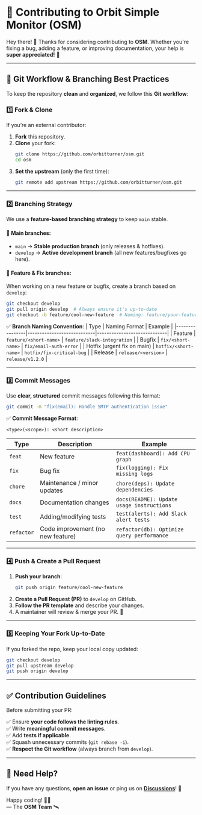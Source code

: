# 🚀 Contributing to Orbit Simple Monitor (OSM)

Hey there! 🎉 Thanks for considering contributing to **OSM**. Whether you're fixing a bug, adding a feature, or improving documentation, your help is **super appreciated!** 💙

---

## **🌱 Git Workflow & Branching Best Practices**

To keep the repository **clean** and **organized**, we follow this **Git workflow**:

### **1️⃣ Fork & Clone**
If you’re an external contributor:
1. **Fork** this repository.
2. **Clone** your fork:
   ```bash
   git clone https://github.com/orbitturner/osm.git
   cd osm
   ```
3. **Set the upstream** (only the first time):
   ```bash
   git remote add upstream https://github.com/orbitturner/osm.git
   ```

---

### **2️⃣ Branching Strategy**
We use a **feature-based branching strategy** to keep `main` stable.

#### **🌲 Main branches:**
- `main` → **Stable production branch** (only releases & hotfixes).
- `develop` → **Active development branch** (all new features/bugfixes go here).

#### **🌿 Feature & Fix branches:**
When working on a new feature or bugfix, create a branch based on `develop`:

```bash
git checkout develop
git pull origin develop  # Always ensure it's up-to-date
git checkout -b feature/cool-new-feature  # Naming: feature/your-feature-name
```

✅ **Branch Naming Convention**:
| Type            | Naming Format               | Example                     |
|----------------|----------------------------|-----------------------------|
| Feature        | `feature/<short-name>`      | `feature/slack-integration` |
| Bugfix         | `fix/<short-name>`          | `fix/email-auth-error`      |
| Hotfix (urgent fix on main) | `hotfix/<short-name>` | `hotfix/fix-critical-bug` |
| Release        | `release/<version>`         | `release/v1.2.0`            |

---

### **3️⃣ Commit Messages**
Use **clear, structured** commit messages following this format:

```bash
git commit -m "fix(email): Handle SMTP authentication issue"
```

✅ **Commit Message Format**:
```
<type>(<scope>): <short description>
```
| Type    | Description                      | Example                      |
|---------|----------------------------------|------------------------------|
| `feat`  | New feature                      | `feat(dashboard): Add CPU graph` |
| `fix`   | Bug fix                          | `fix(logging): Fix missing logs` |
| `chore` | Maintenance / minor updates      | `chore(deps): Update dependencies` |
| `docs`  | Documentation changes            | `docs(README): Update usage instructions` |
| `test`  | Adding/modifying tests           | `test(alerts): Add Slack alert tests` |
| `refactor` | Code improvement (no new feature) | `refactor(db): Optimize query performance` |

---

### **4️⃣ Push & Create a Pull Request**
1. **Push your branch**:
   ```bash
   git push origin feature/cool-new-feature
   ```
2. **Create a Pull Request (PR)** to `develop` on GitHub.
3. **Follow the PR template** and describe your changes.
4. A maintainer will review & merge your PR. 🎉

---

### **5️⃣ Keeping Your Fork Up-to-Date**
If you forked the repo, keep your local copy updated:

```bash
git checkout develop
git pull upstream develop
git push origin develop
```

---

## **✅ Contribution Guidelines**
Before submitting your PR:

✅ Ensure **your code follows the linting rules**.  
✅ Write **meaningful commit messages**.  
✅ Add **tests if applicable**.  
✅ Squash unnecessary commits (`git rebase -i`).  
✅ **Respect the Git workflow** (always branch from `develop`).  

---

## **🚀 Need Help?**
If you have any questions, **open an issue** or ping us on **[Discussions](https://github.com/orbitturner/osm/discussions)**! 💬

Happy coding! 🎉🚀  
— The **OSM Team** 🛰  
